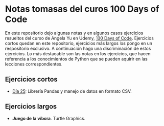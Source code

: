 # Notas tomasas del curos 100 Days of Code

En este repositorio dejo algunas notas y en algunos casos ejercicios resueltos del curso de Angela Yu en Udemy, [100 Days of Code](https://www.udemy.com/course/100-days-of-code/).
Ejercicios cortos quedan en este repositorio, ejercicios más largos los pongo en un respositorio exclusivo.
A continuación hago una discriminación de estos ejercicios.
Lo más destacable son las notas en los ejercicios, que hacen referencia a los conocimientos de Python que se pueden aquirir en las lecciones correspondientes.

## Ejercicios cortos

- [Día 25](Day-25/Day-25.md): Librería Pandas y manejo de datos en formato CSV.

## Ejercicios largos

- **Juego de la víbora**. Turtle Graphics.